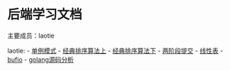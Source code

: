 # 后端学习文档
主要成员：laotie




laotie:
    - [单例模式](laotie/单例模式.md)
    - [经典排序算法上](laotie/经典排序算法上.md)
    - [经典排序算法下](laotie/经典排序算法下.md)
    - [两阶段提交](laotie/两阶段提交.md)
    - [线性表](laotie/线性表.md)
    - [bufio](laotie/bufio.md)
    - [golang源码分析](laotie/golang源码分析.md)